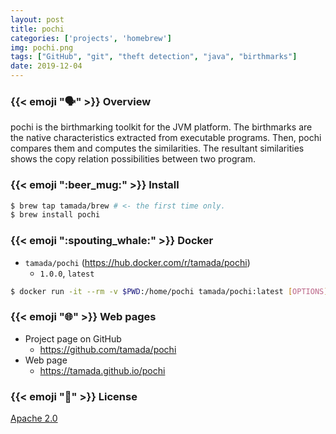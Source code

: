 ```yaml
---
layout: post
title: pochi
categories: ['projects', 'homebrew']
img: pochi.png
tags: ["GitHub", "git", "theft detection", "java", "birthmarks"]
date: 2019-12-04
---
```


### {{< emoji ":speaking_head:" >}} Overview

pochi is the birthmarking toolkit for the JVM platform.
The birthmarks are the native characteristics extracted from executable programs.
Then, pochi compares them and computes the similarities.
The resultant similarities shows the copy relation possibilities between two program.

<!--more-->

### {{< emoji ":beer_mug:" >}} Install

```sh
$ brew tap tamada/brew # <- the first time only.
$ brew install pochi
```

### {{< emoji ":spouting_whale:" >}} Docker

* `tamada/pochi` (https://hub.docker.com/r/tamada/pochi)
    * `1.0.0`, `latest`

```sh
$ docker run -it --rm -v $PWD:/home/pochi tamada/pochi:latest [OPTIONS] [SCRIPT [ARGUMENTS...]]
```


### {{< emoji ":globe_with_meridians:" >}} Web pages

* Project page on GitHub
    * https://github.com/tamada/pochi
* Web page
    * https://tamada.github.io/pochi

### {{< emoji ":handshake:" >}} License

[Apache 2.0](https://github.com/tamada/pochi/blob/master/LICENSE)

